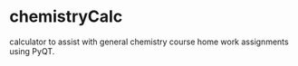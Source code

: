# chemistryCalc
calculator to assist with general chemistry course home work assignments using PyQT.
